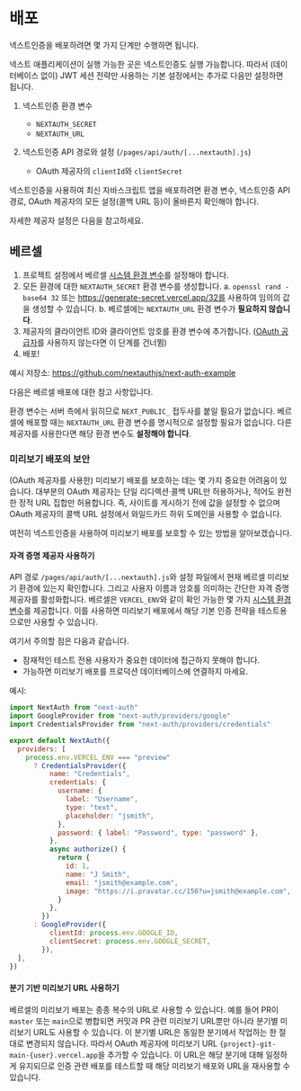 # 배포

넥스트인증을 배포하려면 몇 가지 단계만 수행하면 됩니다.

넥스트 애플리케이션이 실행 가능한 곳은 넥스트인증도 실행 가능합니다. 따라서 (데이터베이스 없이) JWT 세션 전략만 사용하는 기본 설정에서는 추가로 다음만 설정하면 됩니다.

1. 넥스트인증 환경 변수

   - `NEXTAUTH_SECRET`
   - `NEXTAUTH_URL`

2. 넥스트인증 API 경로와 설정 (`/pages/api/auth/[...nextauth].js`)
   - OAuth 제공자의 `clientId`와 `clientSecret`

넥스트인증을 사용하여 최신 자바스크립트 앱을 배포하려면 환경 변수, 넥스트인증 API 경로, OAuth 제공자의 모든 설정(콜백 URL 등)이 올바른지 확인해야 합니다.

자세한 제공자 설정은 다음을 참고하세요.

## 베르셀

1. 프로젝트 설정에서 베르셀 [시스템 환경 변수](https://vercel.com/docs/concepts/projects/environment-variables#system-environment-variables)를 설정해야 합니다.
2. 모든 환경에 대한 `NEXTAUTH_SECRET` 환경 변수를 생성합니다.
   a. `openssl rand -base64 32` 또는 https://generate-secret.vercel.app/32를 사용하여 임의의 값을 생성할 수 있습니다.
   b. 베르셀에는 `NEXTAUTH_URL` 환경 변수가 **필요하지 않습니다**.
3. 제공자의 클라이언트 ID와 클라이언트 암호를 환경 변수에 추가합니다. ([OAuth 공급자](/configuration/providers/oauth)를 사용하지 않는다면 이 단계를 건너뜀)
4. 배포!

예시 저장소: https://github.com/nextauthjs/next-auth-example

다음은 베르셀 배포에 대한 참고 사항입니다.

환경 변수는 서버 측에서 읽히므로 `NEXT_PUBLIC_` 접두사를 붙일 필요가 없습니다. 베르셀에 배포할 때는 `NEXTAUTH_URL` 환경 변수를 명시적으로 설정할 필요가 없습니다. 다른 제공자를 사용한다면 해당 환경 변수도 **설정해야 합니다**.

### 미리보기 배포의 보안

(OAuth 제공자를 사용한) 미리보기 배포를 보호하는 데는 몇 가지 중요한 어려움이 있습니다. 대부분의 OAuth 제공자는 단일 리디렉션·콜백 URL만 허용하거나, 적어도 완전한 정적 URL 집합만 허용합니다. 즉, 사이트를 게시하기 전에 값을 설정할 수 없으며 OAuth 제공자의 콜백 URL 설정에서 와일드카드 하위 도메인을 사용할 수 없습니다.

여전히 넥스트인증을 사용하여 미리보기 배포를 보호할 수 있는 방법을 알아보겠습니다.

#### 자격 증명 제공자 사용하기

API 경로 `/pages/api/auth/[...nextauth].js`와 설정 파일에서 현재 베르셀 미리보기 환경에 있는지 확인합니다. 그리고 사용자 이름과 암호를 의미하는 간단한 자격 증명 제공자를 활성화합니다. 베르셀은 `VERCEL_ENV`와 같이 확인 가능한 몇 가지 [시스템 환경 변수](https://vercel.com/docs/concepts/projects/environment-variables#system-environment-variables)를 제공합니다. 이를 사용하면 미리보기 배포에서 해당 기본 인증 전략을 테스트용으로만 사용할 수 있습니다.

여기서 주의할 점은 다음과 같습니다.

- 잠재적인 테스트 전용 사용자가 중요한 데이터에 접근하지 못해야 합니다.
- 가능하면 미리보기 배포를 프로덕션 데이터베이스에 연결하지 마세요.

예시:

```js
import NextAuth from "next-auth"
import GoogleProvider from "next-auth/providers/google"
import CredentialsProvider from "next-auth/providers/credentials"

export default NextAuth({
  providers: [
    process.env.VERCEL_ENV === "preview"
      ? CredentialsProvider({
          name: "Credentials",
          credentials: {
            username: {
              label: "Username",
              type: "text",
              placeholder: "jsmith",
            },
            password: { label: "Password", type: "password" },
          },
          async authorize() {
            return {
              id: 1,
              name: "J Smith",
              email: "jsmith@example.com",
              image: "https://i.pravatar.cc/150?u=jsmith@example.com",
            }
          },
        })
      : GoogleProvider({
          clientId: process.env.GOOGLE_ID,
          clientSecret: process.env.GOOGLE_SECRET,
        }),
  ],
})
```

#### 분기 기반 미리보기 URL 사용하기

베르셀의 미리보기 배포는 종종 복수의 URL로 사용할 수 있습니다. 예를 들어 PR이 `master` 또는 `main`으로 병합되면 커밋과 PR 관련 미리보기 URL뿐만 아니라 분기별 미리보기 URL도 사용할 수 있습니다. 이 분기별 URL은 동일한 분기에서 작업하는 한 절대로 변경되지 않습니다. 따라서 OAuth 제공자에 미리보기 URL `{project}-git-main-{user}.vercel.app`을 추가할 수 있습니다. 이 URL은 해당 분기에 대해 일정하게 유지되므로 인증 관련 배포를 테스트할 때 해당 미리보기 배포와 URL을 재사용할 수 있습니다.
